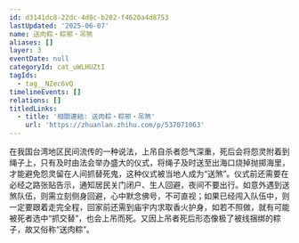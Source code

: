```yaml
---
id: d3141dc8-22dc-4d8c-b202-f4620a4d8753
lastUpdated: '2025-06-07'
name: 送肉粽・粽邪・吊煞
aliases: []
layer: 3
eventDate: null
categoryId: cat_uWLHUZtI
tagIds:
  - tag__NZec6vQ
timelineEvents: []
relations: []
titledLinks:
  - title: '相關連結: 送肉粽・粽邪・吊煞'
    url: 'https://zhuanlan.zhihu.com/p/537071063'
---
```

在我国台湾地区民间流传的一种说法，上吊自杀者怨气深重，死后会将怨灵附着到绳子上，只有及时由法会举办盛大的仪式，将绳子及时送至出海口烧掉抛掷海里，才能避免怨灵留在人间抓替死鬼，这种仪式被当地人成为“送煞”。仪式前还需要在必经之路张贴告示，通知居民关门闭户、生人回避，夜间不要出行。如意外遇到送煞队伍，则需立刻侧身回避，心中默念佛号，不可直视；如果已经闯入队伍中，则一定要跟着走完全程，回家前还需到庙宇内求取香火护身，如若不照做，就有可能被死者选中“抓交替”，也会上吊而死。又因上吊者死后形态像极了被线捆绑的粽子，故又俗称“送肉粽”。
